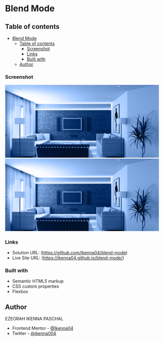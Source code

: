 # Blend Mode

## Table of contents

- [Blend Mode](#blend-mode)
  - [Table of contents](#table-of-contents)
    - [Screenshot](#screenshot)
    - [Links](#links)
    - [Built with](#built-with)
  - [Author](#author)

### Screenshot

![](screen-shots/Screenshot%202024-05-27%20at%2001-50-59%20CSS%20Tricks.png)
![](screen-shots/Screenshot%202024-05-27%20at%2002-09-00%20CSS%20Tricks.png)

### Links

- Solution URL: (https://github.com/Ikenna04/blend-mode)
- Live Site URL: (https://ikenna04.github.io/blend-mode/)

### Built with

- Semantic HTML5 markup
- CSS custom properties
- Flexbox

## Author

EZEORAH IKENNA PASCHAL

<!-- - Website - [Add your name here](https://www.your-site.com) -->

- Frontend Mentor - [@Ikenna04](https://www.frontendmentor.io/profile/Ikenna04)
- Twitter - [@ikenna004](https://www.twitter.com/ikenna004)

